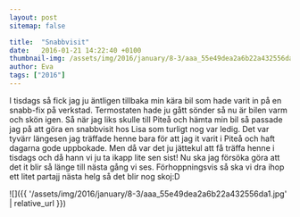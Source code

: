 ```yaml
---
layout: post
sitemap: false

title:  "Snabbvisit"
date:   2016-01-21 14:22:40 +0100
thumbnail-img: /assets/img/2016/january/8-3/aaa_55e49dea2a6b22a432556da1.jpg
author: Eva
tags: ["2016"]
---
```


I tisdags så fick jag ju äntligen tillbaka min kära bil som hade varit in på en snabb-fix på verkstad. Termostaten hade ju gått sönder så nu är bilen varm och skön igen. Så när jag liks skulle till Piteå och hämta min bil så passade jag på att göra en snabbvisit hos Lisa som turligt nog var ledig. Det var tyvärr längesen jag träffade henne bara för att jag it varit i Piteå och haft dagarna gode uppbokade. Men då var det ju jättekul att få träffa henne i tisdags och då hann vi ju ta ikapp lite sen sist! Nu ska jag försöka göra att det it blir så länge till nästa gång vi ses. Förhoppningsvis så ska vi dra ihop ett litet partajj nästa helg så det blir nog skoj:D

![]({{ '/assets/img/2016/january/8-3/aaa_55e49dea2a6b22a432556da1.jpg'  | relative_url }})

